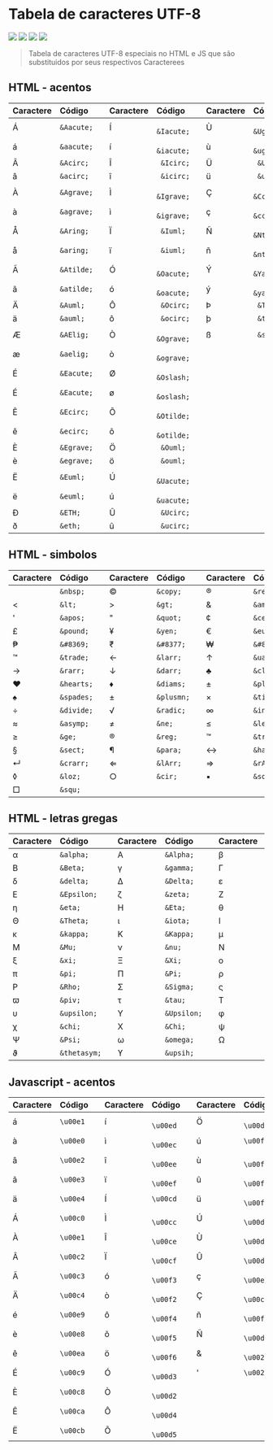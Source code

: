 # Tabela de caracteres UTF-8
<div>
    <img src="https://img.shields.io/github/languages/count/MatheusPrudente/special-character-codes"/>
    <img src="https://img.shields.io/github/repo-size/MatheusPrudente/special-character-codes"/>
    <img src="https://img.shields.io/github/last-commit/MatheusPrudente/special-character-codes"/>
    <img src="https://img.shields.io/github/issues/MatheusPrudente/special-character-codes"/>
</div>

> Tabela de caracteres UTF-8 especiais no HTML e JS que são substituidos por seus respectivos Caracterees

## HTML - acentos

| Caractere |   Código       |           | Caractere | Código         |           | Caractere | Código         |
| :-------- | :--------------|:----------| :-------- | :--------------|:----------| :-------- | :--------------|
| &Aacute;  | ```&Aacute;``` |           | &Iacute;  | ``` &Iacute;```|           | &Ugrave;  | ``` &Ugrave;```|
| &aacute;  | ```&aacute;``` |           | &iacute;  | ``` &iacute;```|           | &ugrave;  | ``` &ugrave;```|
| &Acirc;   | ```&Acirc;```  |           | &Icirc;   |  ``` &Icirc;```|           | &Uuml;    | ``` &Uuml;```  |
| &acirc;   | ```&acirc;```  |           | &icirc;   |  ``` &icirc;```|           | &uuml;    | ``` &uuml;```  |
| &Agrave;  | ```&Agrave;``` |           | &Igrave;  | ``` &Igrave;```|           |     Ç     | ``` &Ccedil;```|
| &agrave;  | ```&agrave;``` |           | &igrave;  | ``` &igrave;```|           |     ç     | ``` &ccedil;```|
| &Aring;   | ```&Aring;```  |           | &Iuml;    | ``` &Iuml;```  |           |     Ñ     | ``` &Ntilde;```|
| &aring;   | ```&aring;```  |           | &iuml;    | ``` &iuml;```  |           |     ñ     | ``` &ntilde;```|
| &Atilde;  | ```&Atilde;``` |           | &Oacute;  | ``` &Oacute;```|           |     Ý     | ``` &Yacute;```|
| &atilde;  | ```&atilde;``` |           | &oacute;  | ``` &oacute;```|           |     ý     | ``` &yacute;```|
| &Auml;    | ```&Auml;```   |           | &Ocirc;   | ``` &Ocirc;``` |           |     Þ     | ``` &THORN;``` |
| &auml;    | ```&auml;```   |           | &ocirc;   | ``` &ocirc;``` |           |     þ     | ``` &thorn;``` |
| &AElig;   | ```&AElig;```  |           | &Ograve;  | ``` &Ograve;```|           |     ß     | ``` &szlig;``` |
| &aelig;   | ```&aelig;```  |           | &ograve;  | ``` &ograve;```|
| &Eacute;  | ```&Eacute;``` |           | &Oslash;  | ``` &Oslash;```|
| &Eacute;  | ```&Eacute;``` |           | &oslash;  | ``` &oslash;```|
| &Ecirc;   | ```&Ecirc;```  |           | &Otilde;  | ``` &Otilde;```|
| &ecirc;   | ```&ecirc;```  |           | &otilde;  | ``` &otilde;```|
| &Egrave;  | ```&Egrave;``` |           | &Ouml;    | ``` &Ouml;```  |
| &egrave;  | ```&egrave;``` |           | &ouml;    | ``` &ouml;```  |
| &Euml;    | ```&Euml;```   |           | &Uacute;  | ``` &Uacute;```|
| &euml;    | ```&euml;```   |           | &uacute;  | ``` &uacute;```|
| &ETH;     | ```&ETH;```    |           | &Ucirc;   | ``` &Ucirc;``` |
| &eth;     | ```&eth;```    |           | &ucirc;   | ``` &ucirc;``` |


## HTML - simbolos

| Caractere   | Código       |           | Caractere | Código         |           | Caractere | Código         |
| :-------- | :--------------|:----------| :-------- | :--------------|:----------| :-------- | :--------------|
| &nbsp;    | ```&nbsp;```   |           |  &copy;   | ```&copy;```   |           |  &reg;    | ```&reg;```    |
| &lt;      | ```&lt;```     |           |  &gt;     | ```&gt;```     |           |  &amp;    | ```&amp;```    |
| &apos;    | ```&apos;```   |           |  &quot;   | ```&quot;```   |           |  &cent;   | ```&cent;```   |
| &pound;   | ```&pound;```  |           |  &yen;    | ```&yen;```    |           |  &euro;   | ```&euro;```   |
| &#8369;           | ```&#8369;```           | | &#8377;           | ```&#8377;```           | | &#8361;           | ```&#8361;```           |
| &trade;   | ```&trade;```  |           |  &larr;   | ```&larr;```   |           |  &uarr;   | ```&uarr;```   |
| &rarr;    | ```&rarr;```   |           |  &darr;   | ```&darr;```   |            | &clubs;   | ```&clubs;```  |
|  &hearts; | ```&hearts;``` |           |  &diams;   | ```&diams;``` |            | &plusmn;      | `&plusmn;`        |
| &spades;  |  ```&spades;```|           | &plusmn;          |```&plusmn; ```|    | &times;           |```&times;```           |
| &divide;          |```&divide;```|     | &radic;           |  ```&radic;```           |  | &infin;           |```&infin;```           |
| &asymp;           | ```&asymp;```           || &ne;              | ```&ne;```              || &le;              | ```&le;```              |
| &ge;              | ```&ge;```              || &reg;             | ```&reg;```             || &trade;           | ```&trade;```           |
| &sect;            | ```&sect;```            || &para;            | ```&para;```            || &harr;            | ```&harr;```            |
| &crarr;           | ```&crarr;```           || &lArr;            | ```&lArr;```            || &rArr;            | ```&rArr;```            |
| &loz;             | ```&loz;```             || &cir;             | ```&cir;```             || &squf;            | ```&squf;```            |
| &squ;             | ```&squ;```             |

## HTML - letras gregas

| Caractere   | Código       |           | Caractere | Código         |           | Caractere | Código         |
| :-------- | :--------------|:----------| :-------- | :--------------|:----------| :-------- | :--------------|
| &alpha;   | ```&alpha;```  |           |  &Alpha;  | ```&Alpha;```  |           |  &beta;   | ```&beta;```   |
| &Beta;    | ```&Beta;```   |           |  &gamma;  | ```&gamma;```  |           |  &Gamma;  | ```&Gamma;```  |
| &delta;   | ```&delta;```  |           |  &Delta;  | ```&Delta;```  |           | &epsilon; | ```&epsilon;```|
| &Epsilon; | ```&Epsilon;```|           |  &zeta;   | ```&zeta;```   |           | &Zeta;    | ```&Zeta;```   |
| &eta;     | ```&eta;```    |           |  &Eta;    | ```&Eta;```    |           | &theta;   | ```&theta;```  |
| &Theta;   | ```&Theta;```  |           |  &iota;   | ```&iota;```   |           | &Iota;    | ```&Iota;```   |
| &kappa;   | ```&kappa;```  |           |  &Kappa;  | ```&Kappa;```  |           | &mu;      | ```&mu;```     |
| &Mu;      | ```&Mu;```     |           |  &nu;     | ```&nu;```     |           | &Nu;      | ```&Nu;```     |
| &xi;      | ```&xi;```     |           |  &Xi;     | ```&Xi;```     |           | &omicron; | ```&omicron;```|
| &pi;      | ```&pi;```     |           |  &Pi;     | ```&Pi;```     |           | &rho;     | ```&rho;```    |
| &Rho;     | ```&Rho;```    |           |  &Sigma;  | ```&Sigma;```  |           | &sigmaf;  | ```&sigmaf;``` |
| &piv;     | ```&piv;```    |           |  &tau;    | ```&tau;```    |           | &Tau;     | ```&Tau;```    |
| &upsilon; | ```&upsilon;```|           |  &Upsilon;| ```&Upsilon;```|           | &phi;     | ```&phi;```    |
| &chi;     | ```&chi;```    |           |  &Chi;    | ```&Chi;```    |           | &psi;     | ```&psi;```    |
| &Psi;     | ```&Psi;```    |           |  &omega;  | ```&omega;```  |           | &Omega;   | ```&Omega;```  |
| &thetasym;|```&thetasym;```|           |  &upsih;  | ```&upsih;```  |

## Javascript - acentos

| Caractere | Código         |           | Caractere | Código         |           | Caractere | Código         |
| :-------- | :--------------|:----------| :-------- | :--------------|:----------| :-------- | :--------------|
|     á     | ```\u00e1```   |           |     í     | ``` \u00ed```  |           |     Ö     | ``` \u00d6```  |
|     à     | ```\u00e0```   |           |     ì     | ``` \u00ec```  |           |     ú     | ``` \u00fa ``` |
|     â     | ```\u00e2```   |           |     î     | ``` \u00ee```  |           |     ù     | ``` \u00f9```  |
|     ã     | ```\u00e3```   |           |     ï     | ``` \u00ef```  |           |     û     | ``` \u00fb```  |
|     ä     | ```\u00e4```   |           |     Í     | ``` \u00cd ``` |           |     ü     | ``` \u00fc```  |
|     Á     | ```\u00c0```   |           |     Ì     | ``` \u00cc```  |           |     Ú     | ``` \u00da```  |
|     À     | ```\u00e1```   |           |     Î     | ``` \u00ce```  |           |     Ù     | ``` \u00d9```  |
|     Â     | ```\u00c2```   |           |     Ï     | ``` \u00cf```  |           |     Û     | ``` \u00db```  |
|     Ã     | ```\u00c3```   |           |     ó     | ``` \u00f3```  |           |     ç     | ``` \u00e7```  |
|     Ä     | ```\u00c4```   |           |     ò     | ``` \u00f2```  |           |     Ç     | ``` \u00c7```  |
|     é     | ```\u00e9```   |           |     ô     | ``` \u00f4```  |           |     ñ     | ``` \u00f1```  |
|     è     | ```\u00e8```   |           |     õ     | ``` \u00f5```  |           |     Ñ     | ``` \u00d1```  |
|     ê     | ```\u00ea```   |           |     ö     | ``` \u00f6```  |           |     &     | ``` \u0026```  |
|     É     | ```\u00c9```   |           |     Ó     | ``` \u00d3```  |           |     '     | ```\u0027```   |
|     È     | ```\u00c8```   |           |     Ò     | ``` \u00d2```  |           |
|     Ê     | ```\u00ca```   |           |     Ô     | ``` \u00d4```  |           |
|     Ë     | ```\u00cb```   |           |     Õ     | ``` \u00d5```  |           |
